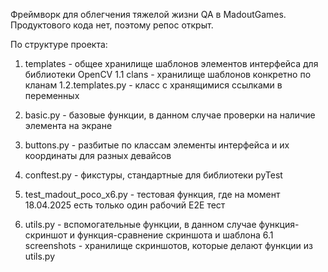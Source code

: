 Фреймворк для облегчения тяжелой жизни QA в MadoutGames. Продуктового кода нет, поэтому репос открыт.

По структуре проекта:

1. templates - общее хранилище шаблонов элементов интерфейса для библиотеки OpenCV
1.1 clans - хранилище шаблонов конкретно по кланам
1.2.templates.py - класс с хранящимися ссылками в переменных

2. basic.py - базовые функции, в данном случае проверки на наличие элемента на экране
3. buttons.py - разбитые по классам элементы интерфейса и их координаты для разных девайсов
4. conftest.py - фикстуры, стандартные для библиотеки pyTest
5. test_madout_poco_x6.py - тестовая функция, где на момент 18.04.2025 есть только один рабочий E2E тест

6. utils.py - вспомогательные функции, в данном случае функция-скриншот и функция-сравнение скриншота и шаблона
6.1 screenshots - хранилище скриншотов, которые делают функции из utils.py


